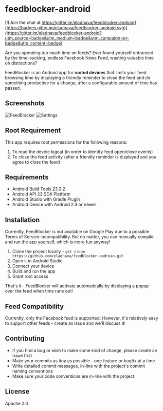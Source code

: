 # feedblocker-android

[![Join the chat at https://gitter.im/eladnava/feedblocker-android](https://badges.gitter.im/eladnava/feedblocker-android.svg)](https://gitter.im/eladnava/feedblocker-android?utm_source=badge&utm_medium=badge&utm_campaign=pr-badge&utm_content=badge)

Are you spending too much time on feeds? Ever found yourself entranced by the time-sucking, endless Facebook News Feed, wasting valuable time on distractions?

FeedBlocker is an Android app for **rooted devices** that limits your feed browsing time by displaying a friendly reminder to close the feed and do something productive for a change, after a configurable amount of time has passed.

## Screenshots

![FeedBlocker](https://raw.github.com/eladnava/feedblocker-android/master/preview/screenshot1.png) 
![Settings](https://raw.github.com/eladnava/feedblocker-android/master/preview/screenshot2.png)

## Root Requirement

This app requires root permissions for the following reasons:

1. To read the device logcat (in order to identify feed open/close events)
2. To close the feed activity (after a friendly reminder is displayed and you agree to close the feed)

## Requirements

* Android Build Tools 23.0.2
* Android API 23 SDK Platform
* Android Studio with Gradle Plugin
* Android Device with Android 2.3 or newer

## Installation

Currently, FeedBlocker is not available on Google Play due to a possible Terms of Service incompatibility. But no matter, you can manually compile and run the app yourself, which is more fun anyway!

1. Clone the project locally - ``git clone https://github.com/eladnava/feedblocker-android.git``
2. Open it in Android Studio
3. Connect your device
4. Build and run the app
5. Grant root access

That's it - FeedBlocker will activate automatically by displaying a popup over the feed when time runs out!

## Feed Compatibility

Currently, only the Facebook feed is supported. However, it's relatively easy to support other feeds - create an issue and we'll discuss it!

## Contributing

* If you find a bug or wish to make some kind of change, please create an issue first
* Make your commits as tiny as possible - one feature or bugfix at a time
* Write detailed commit messages, in-line with the project's commit naming conventions
* Make sure your code conventions are in-line with the project

## License

Apache 2.0

